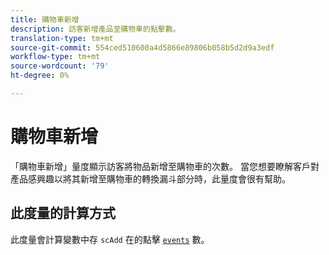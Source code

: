 ```yaml
---
title: 購物車新增
description: 訪客新增產品至購物車的點擊數。
translation-type: tm+mt
source-git-commit: 554ced510600a4d5866e89806b058b5d2d9a3edf
workflow-type: tm+mt
source-wordcount: '79'
ht-degree: 0%

---
```



# 購物車新增

「購物車新增」量度顯示訪客將物品新增至購物車的次數。 當您想要瞭解客戶對產品感興趣以將其新增至購物車的轉換漏斗部分時，此量度會很有幫助。

## 此度量的計算方式

此度量會計算變數中存 `scAdd` 在的點擊 [`events`](/help/implement/vars/page-vars/events/events-overview.md) 數。
